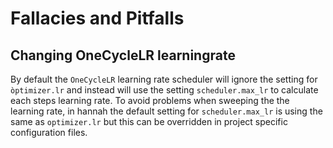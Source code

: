 <!--
Copyright (c) 2022 University of Tübingen.

This file is part of hannah.
See https://atreus.informatik.uni-tuebingen.de/ties/ai/hannah/hannah for further info.

Licensed under the Apache License, Version 2.0 (the "License");
you may not use this file except in compliance with the License.
You may obtain a copy of the License at

    http://www.apache.org/licenses/LICENSE-2.0

Unless required by applicable law or agreed to in writing, software
distributed under the License is distributed on an "AS IS" BASIS,
WITHOUT WARRANTIES OR CONDITIONS OF ANY KIND, either express or implied.
See the License for the specific language governing permissions and
limitations under the License.
-->
# Fallacies and Pitfalls

## Changing OneCycleLR learningrate

By default the `OneCycleLR` learning rate scheduler will ignore the setting for `òptimizer.lr` and instead will
use the setting `scheduler.max_lr` to calculate each steps learning rate. To avoid problems when sweeping the the learning rate, in hannah the default setting for `scheduler.max_lr` is using the same as `optimizer.lr` but this can be overridden in project specific configuration files.
